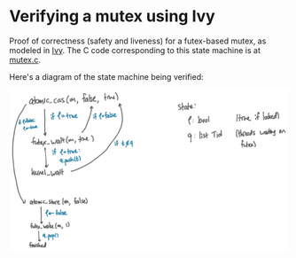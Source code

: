 # Verifying a mutex using Ivy

Proof of correctness (safety and liveness) for a futex-based mutex, as modeled
in [Ivy](https://kenmcmil.github.io/ivy/). The C code corresponding to this
state machine is at
[mutex.c](https://github.com/tchajed/futex-tutorial/blob/main/mutex.c).

Here's a diagram of the state machine being verified:

![mutex state machine](./img/mutex.png)
